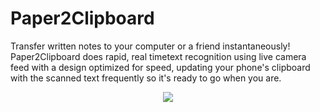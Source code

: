 # Paper2Clipboard
Transfer written notes to your computer or a friend instantaneously! Paper2Clipboard does rapid, real timetext recognition using live camera feed with a design optimized for speed, updating your phone's clipboard with the scanned text frequently so it's ready to go when you are.



<!--Paper2Clipbpard Logo-->
<p align = "center">
<img src="https://user-images.githubusercontent.com/60375020/155014100-6afec951-00ba-4cac-bed6-88e721b74b12.JPG">
</p>

